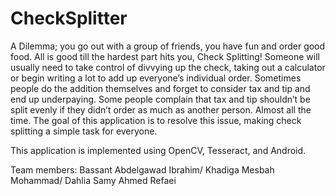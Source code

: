 # CheckSplitter

A Dilemma; you go out with a group of friends, you have fun and order good food. All is good till the hardest part hits you, Check Splitting!
Someone will usually need to take control of divvying up the check, taking out a calculator or
begin writing a lot to add up everyone’s individual order. Sometimes people do the
addition themselves and forget to consider tax and tip and end up underpaying. Some
people complain that tax and tip shouldn’t be split evenly if they didn’t order as much as
another person. Almost all the time.
The goal of this application is to resolve this issue, making check splitting a simple task for everyone.

This application is implemented using OpenCV, Tesseract, and Android.

Team members:
Bassant Abdelgawad Ibrahim/
Khadiga Mesbah Mohammad/
Dahlia Samy Ahmed Refaei
